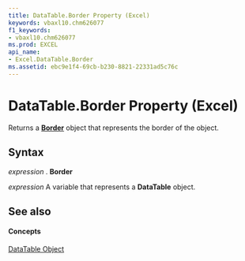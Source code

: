 ```yaml
---
title: DataTable.Border Property (Excel)
keywords: vbaxl10.chm626077
f1_keywords:
- vbaxl10.chm626077
ms.prod: EXCEL
api_name:
- Excel.DataTable.Border
ms.assetid: ebc9e1f4-69cb-b230-8821-22331ad5c76c
---
```



# DataTable.Border Property (Excel)

Returns a  **[Border](border-object-excel.md)** object that represents the border of the object.


## Syntax

 _expression_ . **Border**

 _expression_ A variable that represents a **DataTable** object.


## See also


#### Concepts


[DataTable Object](datatable-object-excel.md)

